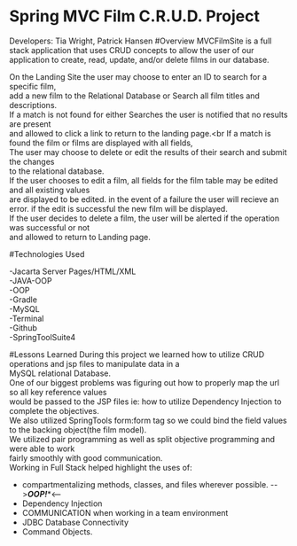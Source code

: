 # Spring MVC Film C.R.U.D. Project
Developers: Tia Wright, Patrick Hansen
#Overview 
MVCFilmSite is a full stack application that uses CRUD concepts to allow the user of our application to create, read, update, and/or delete films in our database.<br>

On the Landing Site the user may choose to enter an ID to search for a specific film,<br>
add a new film to the Relational Database or Search all film titles and descriptions.<br>
If a match is not found for either Searches the user is notified that no results are present<br>
and allowed to click a link to return to the landing page.<br
If a match is found the film or films are displayed with all fields,<br>
The user may choose to delete or edit the results of their search and submit the changes<br>
to the relational database.<br>
If the user chooses to edit a film, all fields for the film table may be edited and all existing values<br>
are displayed to be edited. in the event of a failure the user will recieve an error.
if the edit is successful the new film will be displayed.<br>
If the user decides to delete a film, the user will be alerted if the operation was successful or not<br>
and allowed to return to Landing page.




#Technologies Used 

-Jacarta Server Pages/HTML/XML<br>
-JAVA-OOP<br>
-OOP<br>
-Gradle<br>
-MySQL<br>
-Terminal<br>
-Github<br>
-SpringToolSuite4<br>



#Lessons Learned
During this project we learned how to utilize CRUD operations and jsp files to manipulate data in a<br>
MySQL relational Database.<br>
One of our biggest problems was figuring out how to properly map the url so all key reference values<br>
would be passed to the JSP files ie: how to utilize Dependency Injection to complete the objectives.<br>
We also utilized SpringTools form:form tag so we could bind the field values to the backing object(the film model).<br> 
We utilized pair programming as well as split objective programming and were able to work<br>
fairly smoothly with good communication.<br>
Working in Full Stack helped highlight the uses of:<br>
- compartmentalizing methods, classes, and files wherever possible. -->*****OOP!******<--<br>
- Dependency Injection<br>
- COMMUNICATION when working in a team environment<br>
- JDBC Database Connectivity<br>
- Command Objects. <br>




 